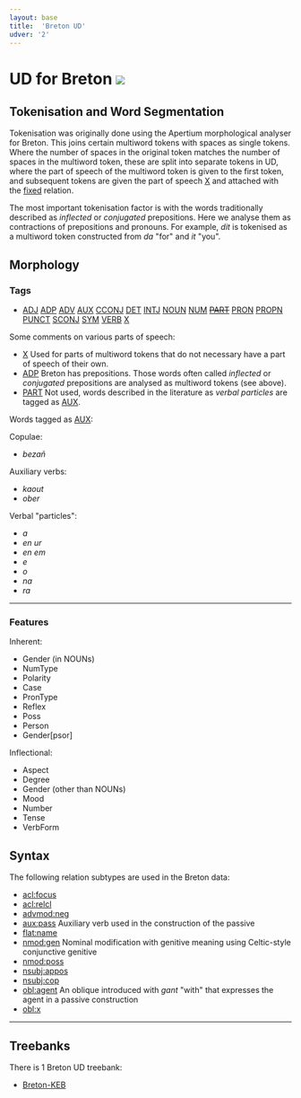 ```yaml
---
layout: base
title:  'Breton UD'
udver: '2'
---
```


# UD for Breton <span class="flagspan"><img class="flag" src="../../flags/svg/FR-BRE.svg" /></span>

## Tokenisation and Word Segmentation

Tokenisation was originally done using the Apertium morphological analyser for Breton. This joins certain multiword
tokens with spaces as single tokens. Where the number of spaces in the original token matches the number of spaces
in the multiword token, these are split into separate tokens in UD, where the part of speech of the multiword token
is given to the first token, and subsequent tokens are given the part of speech [X]() and attached with the [fixed]() relation.

The most important tokenisation factor is with the words traditionally described as *inflected* or *conjugated* prepositions. Here
we analyse them as contractions of prepositions and pronouns. For example, *dit* is tokenised as a multiword token
constructed from *da* "for" and *it* "you". 

## Morphology

### Tags

* [ADJ]() [ADP]() [ADV]() [AUX]() [CCONJ]() [DET]() [INTJ]() [NOUN]() [NUM]() ~~[PART]()~~ [PRON]() [PROPN]() [PUNCT]() [SCONJ]() [SYM]() [VERB]() [X]()

Some comments on various parts of speech:

* [X]() Used for parts of multiword tokens that do not necessary have a part of speech of their own. 
* [ADP]() Breton has prepositions. Those words often called *inflected* or *conjugated* prepositions are analysed as multiword tokens (see above).
* [PART]() Not used, words described in the literature as *verbal particles* are tagged as [AUX]().

Words tagged as [AUX]():

Copulae:

* *bezañ*

Auxiliary verbs:

* *kaout*
* *ober*

Verbal "particles":

* *a*
* *en ur*
* *en em*
* *e*
* *o*
* *na*
* *ra*

---

### Features

Inherent:

* Gender (in NOUNs)
* NumType
* Polarity
* Case
* PronType
* Reflex
* Poss
* Person
* Gender[psor]

Inflectional:

* Aspect
* Degree
* Gender (other than NOUNs)
* Mood
* Number
* Tense
* VerbForm


## Syntax

The following relation subtypes are used in the Breton data:

* [acl:focus]()
* [acl:relcl]()
* [advmod:neg]()
* [aux:pass]() Auxiliary verb used in the construction of the passive
* [flat:name]()
* [nmod:gen]() Nominal modification with genitive meaning using Celtic-style conjunctive genitive
* [nmod:poss]()
* [nsubj:appos]()
* [nsubj:cop]()
* [obl:agent]() An oblique introduced with *gant* "with" that expresses the agent in a passive construction
* [obl:x]()

---

## Treebanks

There is 1 Breton UD treebank:

  * [Breton-KEB](../treebanks/br_keb/index.html)

